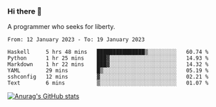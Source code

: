 ### Hi there 👋

<!--
**shejialuo/shejialuo** is a ✨ _special_ ✨ repository because its `README.md` (this file) appears on your GitHub profile.

Here are some ideas to get you started:

- 🔭 I’m currently working on ...
- 🌱 I’m currently learning ...
- 👯 I’m looking to collaborate on ...
- 🤔 I’m looking for help with ...
- 💬 Ask me about ...
- 📫 How to reach me: ...
- 😄 Pronouns: ...
- ⚡ Fun fact: ...
-->

A programmer who seeks for liberty.

<!--START_SECTION:waka-->

```text
From: 12 January 2023 - To: 19 January 2023

Haskell     5 hrs 48 mins   ███████████████▒░░░░░░░░░   60.74 %
Python      1 hr 25 mins    ███▓░░░░░░░░░░░░░░░░░░░░░   14.93 %
Markdown    1 hr 22 mins    ███▓░░░░░░░░░░░░░░░░░░░░░   14.32 %
YAML        29 mins         █▒░░░░░░░░░░░░░░░░░░░░░░░   05.19 %
sshconfig   12 mins         ▓░░░░░░░░░░░░░░░░░░░░░░░░   02.21 %
Text        6 mins          ▒░░░░░░░░░░░░░░░░░░░░░░░░   01.07 %
```

<!--END_SECTION:waka-->

[![Anurag's GitHub stats](https://github-readme-stats.vercel.app/api?username=shejialuo&show_icons=true&theme=dracula)](https://github.com/anuraghazra/github-readme-stats)
